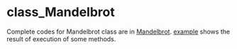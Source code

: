 # class_Mandelbrot
Complete codes for Mandelbrot class are in [Mandelbrot](Mandelbrot.py). [example](example.ipynb) shows the result of execution of some methods.

